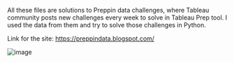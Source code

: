 All these files are solutions to Preppin data challenges, where Tableau community posts new challenges every week to solve in Tableau Prep tool.
I used the data from them and try to solve those challenges in Python.

Link for the site: https://preppindata.blogspot.com/

![image](https://github.com/user-attachments/assets/965e0112-27d6-48eb-97af-aff9cd8b6a25)
